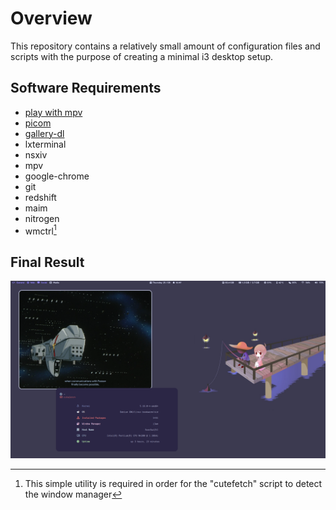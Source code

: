 # Overview
This repository contains a relatively small amount of configuration files and scripts with the purpose of creating a minimal i3 desktop setup.
## Software Requirements
- [play with mpv](https://github.com/Thann/play-with-mpv)
- [picom](https://github.com/yshui/picom)
- [gallery-dl](https://github.com/mikf/gallery-dl)
- lxterminal
- nsxiv
- mpv
- google-chrome
- git
- redshift
- maim
- nitrogen
- wmctrl[^1]

[^1]: This simple utility is required in order for the "cutefetch" script to detect the window manager
## Final Result
![screenshot](screenshots/2022-08-25_16:49.png)
